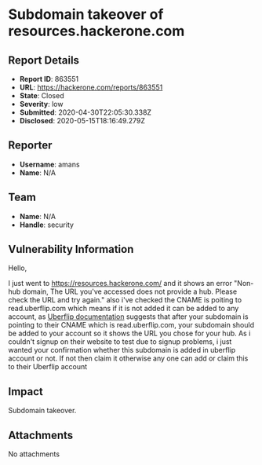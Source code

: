 # Subdomain takeover of resources.hackerone.com

## Report Details
- **Report ID**: 863551
- **URL**: https://hackerone.com/reports/863551
- **State**: Closed
- **Severity**: low
- **Submitted**: 2020-04-30T22:05:30.338Z
- **Disclosed**: 2020-05-15T18:16:49.279Z

## Reporter
- **Username**: amans
- **Name**: N/A

## Team
- **Name**: N/A
- **Handle**: security

## Vulnerability Information
Hello,

I just went to https://resources.hackerone.com/ and it shows an error "Non-hub domain, The URL you've accessed does not provide a hub. Please check the URL and try again." also i've checked the CNAME is poiting to read.uberflip.com which means if it is not added it can be added to any account, as [Uberflip documentation](https://help.uberflip.com/hc/en-us/articles/360018786372-Custom-Domain-Set-up-Your-Hub-on-a-Subdomain) suggests that after your subdomain is pointing to their CNAME which is read.uberflip.com, your subdomain should be added to your account so it shows the URL you chose for your hub. As i couldn't signup on their website to test due to signup problems, i just wanted your confirmation whether this subdomain is added in uberflip account or not. If not then claim it otherwise any one can add or claim this to their Uberflip account

## Impact

Subdomain takeover.

## Attachments
No attachments
